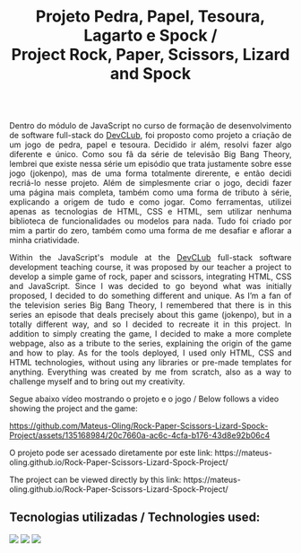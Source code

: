 <h1 align="center">Projeto Pedra, Papel, Tesoura, Lagarto e Spock / <br> Project Rock, Paper, Scissors, Lizard and Spock</h1>
<br>
<br>
<p align="justify">Dentro do módulo de JavaScript no curso de formação de desenvolvimento de software full-stack do <a href="https://rodolfomori.com.br/devclub/">DevCLub</a>, foi proposto como projeto a criação de um jogo de pedra, papel e tesoura. Decidido ir além, resolvi fazer algo diferente e único. Como sou fã da série de televisão Big Bang Theory, lembrei que existe nessa série um episódio que trata justamente sobre esse jogo (jokenpo), mas de uma forma totalmente direrente, e então decidi recriá-lo nesse projeto.
Além de simplesmente criar o jogo, decidi fazer uma página mais completa, também como uma forma de tributo à série, explicando a origem de tudo e como jogar. 
Como ferramentas, utilizei apenas as tecnologias de HTML, CSS e HTML, sem utilizar nenhuma biblioteca de funcionalidades ou modelos para nada. Tudo foi criado por mim a partir do zero, também como uma forma de me desafiar e aflorar a minha criatividade.
</p>

<p align="justify"> Within the JavaScript's module at the <a href="https://rodolfomori.com.br/devclub/">DevCLub</a> full-stack software development teaching course, it was proposed by our teacher a project to develop a simple game of rock, paper and scissors, integrating HTML, CSS and JavaScript. Since I was decided to go beyond what was initially proposed, I decided to do something different and unique. As I’m a fan of the television series Big Bang Theory, I remembered that there is in this series an episode that deals precisely about this game (jokenpo), but in a totally different way, and so I decided to recreate it in this project. In addition to simply creating the game, I decided to make a more complete webpage, also as a tribute to the series, explaining the origin of the game and how to play. As for the tools deployed, I used only HTML, CSS and HTML technologies, without using any libraries or pre-made templates for anything. Everything was created by me from scratch, also as a way to challenge myself and to bring out my creativity.
</p>

<p>Segue abaixo vídeo mostrando o projeto e o jogo / Below follows a video showing the project and the game:</p>

https://github.com/Mateus-Oling/Rock-Paper-Scissors-Lizard-Spock-Project/assets/135168984/20c7660a-ac6c-4cfa-b176-43d8e92b06c4

<p>O projeto pode ser acessado diretamente por este link: https://mateus-oling.github.io/Rock-Paper-Scissors-Lizard-Spock-Project/ </p>
<p>The project can be viewed directly by this link: https://mateus-oling.github.io/Rock-Paper-Scissors-Lizard-Spock-Project/ </p>

<h2>Tecnologias utilizadas / Technologies used:</h2>
<img src="https://img.shields.io/badge/HTML5-E34F26?style=for-the-badge&logo=html5&logoColor=white">
<img src="https://img.shields.io/badge/CSS3-1572B6?style=for-the-badge&logo=css3&logoColor=white">
<img src="https://img.shields.io/badge/JavaScript-F7DF1E?style=for-the-badge&logo=javascript&logoColor=black">
